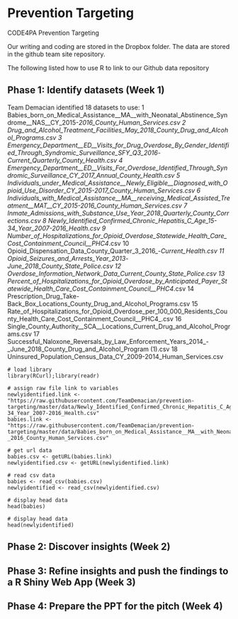 # Prevention Targeting
CODE4PA Prevention Targeting

Our writing and coding are stored in the Dropbox folder. The data are stored in the github team site repository.

The following listed how to use R to link to our Github data repository

## Phase 1: Identify datasets (Week 1)

Team Demacian identified 18 datasets to use:
1	Babies_born_on_Medical_Assistance__MA__with_Neonatal_Abstinence_Syndrome__NAS__CY_2015-_2016_County_Human_Services.csv
2	Drug_and_Alcohol_Treatment_Facilities_May_2018_County_Drug_and_Alcohol_Programs.csv
3 Emergency_Department__ED__Visits_for_Drug_Overdose_By_Gender_Identified_Through_Syndromic_Surveillance_SFY_Q3_2016_-_Current_Quarterly_County_Health.csv
4	Emergency_Department__ED__Visits_For_Overdose_Identified_Through_Syndromic_Surveillance_CY_2017_Annual_County_Health.csv
5	Individuals_under_Medical_Assistance__Newly_Eligible__Diagnosed_with_Opioid_Use_Disorder_CY_2015-2017_County_Human_Services.csv
6	Individuals_with_Medical_Assistance__MA__receiving_Medical_Assisted_Treatment__MAT__CY_2015-2016_County_Human_Services.csv
7	Inmate_Admissions_with_Substance_Use_Year_2018_Quarterly_County_Corrections.csv
8	Newly_Identified_Confirmed_Chronic_Hepatitis_C_Age_15-34_Year_2007-2016_Health.csv
9	Number_of_Hospitalizations_for_Opioid_Overdose_Statewide_Health_Care_Cost_Containment_Council__PHC4_.csv
10	Opioid_Dispensation_Data_County_Quarter_3_2016_-_Current_Health.csv
11	Opioid_Seizures_and_Arrests_Year_2013_-_June_2018_County_State_Police.csv
12	Overdose_Information_Network_Data_Current_County_State_Police.csv
13	Percent_of_Hospitalizations_for_Opioid_Overdose_by_Anticipated_Payer_Statewide_Health_Care_Cost_Containment_Council__PHC4_.csv
14	Prescription_Drug_Take-Back_Box_Locations_County_Drug_and_Alcohol_Programs.csv
15	Rate_of_Hospitalizations_for_Opioid_Overdose_per_100_000_Residents_County_Health_Care_Cost_Containment_Council__PHC4_.csv
16	Single_County_Authority__SCA__Locations_Current_Drug_and_Alcohol_Programs.csv
17	Successful_Naloxone_Reversals_by_Law_Enforcement_Years_2014_-_June_2018_County_Drug_and_Alcohol_Program (1).csv
18	Uninsured_Population_Census_Data_CY_2009-2014_Human_Services.csv

```{r}
# load library
library(RCurl);library(readr)

# assign raw file link to variables
newlyidentified.link <- "https://raw.githubusercontent.com/TeamDemacian/prevention-targeting/master/data/Newly_Identified_Confirmed_Chronic_Hepatitis_C_Age_15-34_Year_2007-2016_Health.csv"
babies.link <- "https://raw.githubusercontent.com/TeamDemacian/prevention-targeting/master/data/Babies_born_on_Medical_Assistance__MA__with_Neonatal_Abstinence_Syndrome__NAS__CY_2015-_2016_County_Human_Services.csv"

# get url data
babies.csv <- getURL(babies.link)
newlyidentified.csv <- getURL(newlyidentified.link)

# read csv data
babies <- read_csv(babies.csv)
newlyidentified <- read_csv(newlyidentified.csv)

# display head data
head(babies)

# display head data
head(newlyidentified)

```

## Phase 2: Discover insights (Week 2)

## Phase 3: Refine insights and push the findings to a R Shiny Web App (Week 3)

## Phase 4: Prepare the PPT for the pitch (Week 4)
